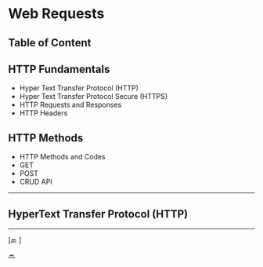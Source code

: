 # Web Requests

## Table of Content

## HTTP Fundamentals

* Hyper Text Transfer Protocol (HTTP)
* Hyper Text Transfer Protocol Secure (HTTPS)
* HTTP Requests and Responses
* HTTP Headers

## HTTP Methods

*  HTTP Methods and Codes
* GET
* POST
* CRUD API

---

## HyperText Transfer Protocol (HTTP)



---

[🔙 ]

🔜
